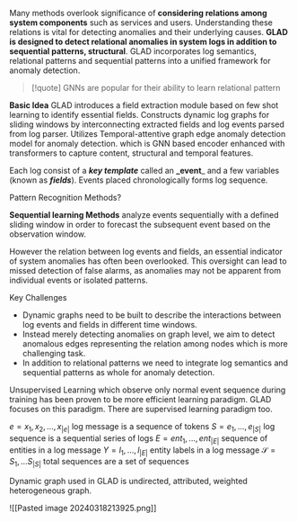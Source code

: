Many methods overlook significance of **considering relations among system components** such as services and users. Understanding these relations is vital for detecting anomalies and their underlying causes. **GLAD is designed to detect relational anomalies in system logs in addition to sequential patterns, structural**. GLAD incorporates log semantics, relational patterns and sequential patterns into a unified framework for anomaly detection.

>[!quote] GNNs are popular for their ability to learn relational pattern



**Basic Idea**
GLAD introduces a field extraction module based on few shot learning to identify essential fields.
Constructs dynamic log graphs for sliding windows by interconnecting extracted fields and log events parsed from log parser.
Utilizes Temporal-attentive graph edge anomaly detection model for anomaly detection. which is GNN based encoder enhanced with transformers to capture content, structural and temporal features.

Each log consist of a _**key template**_ called an **_event**_ and a few variables (known as **_fields_**).
Events placed chronologically forms log sequence.

Pattern Recognition Methods?

**Sequential learning Methods** analyze events sequentially  with a defined sliding window in order to forecast the subsequent event based on the observation window.

However the relation between log events and fields, an essential indicator of system anomalies has often been overlooked. This oversight can lead to missed detection of false alarms, as anomalies may not be apparent from individual events or isolated patterns.

Key Challenges 
- Dynamic graphs need to be built to describe the interactions between log events and fields in different time windows.
- Instead merely detecting anomalies on graph level, we aim to detect anomalous edges representing the relation among nodes which is more challenging task.
- In addition to relational patterns we need to integrate log semantics and sequential patterns as whole for anomaly detection.

Unsupervised Learning which observe only normal event sequence during training has been proven to be more efficient learning paradigm. GLAD focuses on this paradigm. There are supervised learning paradigm too.

$e = {x_1, x_2,...,x_{|e|}}$  log message is a sequence of tokens
$S = {e_1,...,e_{|S|}}$ log sequence is a sequential series of logs
$E = {ent_1,...,ent_{|E|}}$ sequence of entities in a log message
$Y = {l_1,...,l_{|E|}}$  entity labels in a log message
$\mathscr{S} = {S_1,...S_{|S|}}$  total sequences are a set of sequences

Dynamic graph used in GLAD is undirected, attributed, weighted heterogeneous graph.

![[Pasted image 20240318213925.png]]